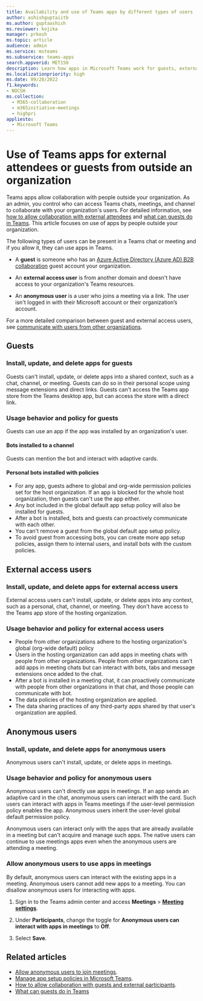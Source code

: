 ```yaml
---
title: Availability and use of Teams apps by different types of users
author: ashishguptaiitb
ms.author: guptaashish
ms.reviewer: kojika
manager: prkosh
ms.topic: article
audience: admin
ms.service: msteams
ms.subservice: teams-apps
search.appverid: MET150
description: Learn how apps in Microsoft Teams work for guests, external access users, and anonymous users.
ms.localizationpriority: high
ms.date: 09/28/2022
f1.keywords:
- NOCSH
ms.collection: 
  - M365-collaboration
  - m365initiative-meetings
  - highpri
appliesto: 
  - Microsoft Teams
---
```


# Use of Teams apps for external attendees or guests from outside an organization

Teams apps allow collaboration with people outside your organization. As an admin, you control who can access Teams chats, meetings, and channel to collaborate with your organization's users. For detailed information, see [how to allow collaboration with external attendees](manage-external-access.md) and [what can guests do in Teams](guest-access.md). This article focuses on use of apps by people outside your organization.

The following types of users can be present in a Teams chat or meeting and if you allow it, they can use apps in Teams.

* A **guest** is someone who has an [Azure Active Directory (Azure AD) B2B collaboration](/azure/active-directory/external-identities/what-is-b2b) guest account your organization.

* An **external access user** is from another domain and doesn't have access to your organization's Teams resources.

* An **anonymous user** is a user who joins a meeting via a link. The user isn't logged in with their Microsoft account or their organization’s account.

For a more detailed comparison between guest and external access users, see [communicate with users from other organizations](communicate-with-users-from-other-organizations.md).

## Guests

### Install, update, and delete apps for guests

Guests can't install, update, or delete apps into a shared context, such as a chat, channel, or meeting. Guests can do so in their personal scope using message extensions and direct links. Guests can't access the Teams app store from the Teams desktop app, but can access the store with a direct link.

### Usage behavior and policy for guests

Guests can use an app if the app was installed by an organization's user.

#### Bots installed to a channel

Guests can mention the bot and interact with adaptive cards.

#### Personal bots installed with policies

* For any app, guests adhere to global and org-wide permission policies set for the host organization. If an app is blocked for the whole host organization, then guests can't use the app either.
* Any bot included in the global default app setup policy will also be installed for guests.
* After a bot is installed, bots and guests can proactively communicate with each other.
* You can't remove a guest from the global default app setup policy.
* To avoid guest from accessing bots, you can create more app setup policies, assign them to internal users, and install bots with the custom policies.

## External access users

### Install, update, and delete apps for external access users

External access users can't install, update, or delete apps into any context, such as a personal, chat, channel, or meeting. They don't have access to the Teams app store of the hosting organization.

### Usage behavior and policy for external access users

* People from other organizations adhere to the hosting organization's global (org-wide default) policy
* Users in the hosting organization can add apps in meeting chats with people from other organizations. People from other organizations can't add apps in meeting chats but can interact with bots, tabs and message extensions once added to the chat.
* After a bot is installed in a meeting chat, it can proactively communicate with people from other organizations in that chat, and those people can communicate with bot.
* The data policies of the hosting organization are applied.
* The data sharing practices of any third-party apps shared by that user's organization are applied.

## Anonymous users

### Install, update, and delete apps for anonymous users

Anonymous users can't install, update, or delete apps in meetings.

### Usage behavior and policy for anonymous users

Anonymous users can't directly use apps in meetings. If an app sends an adaptive card in the chat, anonymous users can interact with the card. Such users can interact with apps in Teams meetings if the user-level permission policy enables the app. Anonymous users inherit the user-level global default permission policy.

Anonymous users can interact only with the apps that are already available in a meeting but can't acquire and manage such apps. The native users can continue to use meetings apps even when the anonymous users are attending a meeting.

### Allow anonymous users to use apps in meetings

By default, anonymous users can interact with the existing apps in a meeting. Anonymous users cannot add new apps to a meeting. You can disallow anonymous users for interacting with apps.

1. Sign in to the Teams admin center and access **Meetings** > **[Meeting settings](https://admin.teams.microsoft.com/meetings/settings)**.

1. Under **Participants**, change the toggle for **Anonymous users can interact with apps in meetings** to **Off**.

1. Select **Save**.

## Related articles

* [Allow anonymous users to join meetings](meeting-settings-in-teams.md#allow-anonymous-users-to-join-meetings).
* [Manage app setup policies in Microsoft Teams](teams-app-setup-policies.md).
* [How to allow collaboration with guests and external participants](manage-external-access.md).
* [What can guests do in Teams](guest-access.md)
